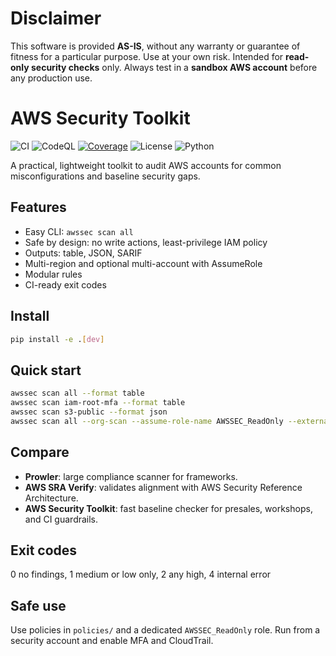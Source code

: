 # Disclaimer
This software is provided **AS-IS**, without any warranty or guarantee of fitness for a particular purpose. 
Use at your own risk. Intended for **read-only security checks** only. 
Always test in a **sandbox AWS account** before any production use.

# AWS Security Toolkit


![CI](https://github.com/aleksandarnenov/aws-security-toolkit/actions/workflows/ci.yml/badge.svg)
![CodeQL](https://github.com/aleksandarnenov/aws-security-toolkit/actions/workflows/codeql.yml/badge.svg)
[![Coverage](https://codecov.io/gh/aleksandarnenov/aws-security-toolkit/branch/main/graph/badge.svg)](https://codecov.io/gh/aleksandarnenov/aws-security-toolkit)
![License](https://img.shields.io/badge/license-MIT-blue.svg)
![Python](https://img.shields.io/badge/python-3.9%2B-blue.svg)


A practical, lightweight toolkit to audit AWS accounts for common misconfigurations and baseline security gaps.

## Features
- Easy CLI: `awssec scan all`
- Safe by design: no write actions, least-privilege IAM policy
- Outputs: table, JSON, SARIF
- Multi-region and optional multi-account with AssumeRole
- Modular rules
- CI-ready exit codes

## Install
```bash
pip install -e .[dev]
```

## Quick start
```bash
awssec scan all --format table
awssec scan iam-root-mfa --format table
awssec scan s3-public --format json
awssec scan all --org-scan --assume-role-name AWSSEC_ReadOnly --external-id <ID> --format sarif
```

## Compare
- **Prowler**: large compliance scanner for frameworks.
- **AWS SRA Verify**: validates alignment with AWS Security Reference Architecture.
- **AWS Security Toolkit**: fast baseline checker for presales, workshops, and CI guardrails.

## Exit codes
0 no findings, 1 medium or low only, 2 any high, 4 internal error

## Safe use
Use policies in `policies/` and a dedicated `AWSSEC_ReadOnly` role. Run from a security account and enable MFA and CloudTrail.
